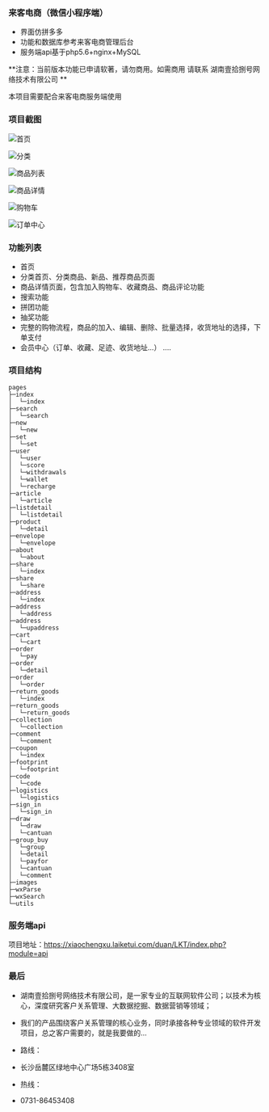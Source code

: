 ### 来客电商（微信小程序端）

+ 界面仿拼多多
+ 功能和数据库参考来客电商管理后台
+ 服务端api基于php5.6+nginx+MySQL


**注意：当前版本功能已申请软著，请勿商用。如需商用 请联系 湖南壹拾捌号网络技术有限公司 **

本项目需要配合来客电商服务端使用

### 项目截图

![首页](https://xiaochengxu.laiketui.com/duan/LKT/images/auto-orient/20180716172029.jpg)

![分类](https://xiaochengxu.laiketui.com/duan/LKT/images/auto-orient/20180716172012.jpg)

![商品列表](https://xiaochengxu.laiketui.com/duan/LKT/images/auto-orient/20180716172020.jpg)

![商品详情](https://xiaochengxu.laiketui.com/duan/LKT/images/auto-orient/20180716171938.jpg)

![购物车](https://xiaochengxu.laiketui.com/duan/LKT/images/auto-orient/20180716172005.jpg)

![订单中心](https://xiaochengxu.laiketui.com/duan/LKT/images/auto-orient/20180716171957.jpg)



### 功能列表
+ 首页
+ 分类首页、分类商品、新品、推荐商品页面
+ 商品详情页面，包含加入购物车、收藏商品、商品评论功能
+ 搜索功能
+ 拼团功能
+ 抽奖功能
+ 完整的购物流程，商品的加入、编辑、删除、批量选择，收货地址的选择，下单支付
+ 会员中心（订单、收藏、足迹、收货地址...）
....

### 项目结构
```
pages
├─index
│  └─index
├─search
│  └─search
├─new
│  └─new
├─set
│  └─set
├─user
│  └─user
│  └─score
│  └─withdrawals
│  └─wallet
│  └─recharge
├─article
│  └─article
├─listdetail
│  └─listdetail
├─product
│  └─detail
├─envelope
│  └─envelope
├─about
│  └─about
├─share
│  └─index
├─share
│  └─share
├─address
│  └─index
├─address
│  └─address
├─address
│  └─upaddress
├─cart
│  └─cart
├─order
│  └─pay
├─order
│  └─detail
├─order
│  └─order
├─return_goods
│  └─index
├─return_goods
│  └─return_goods
├─collection
│  └─collection
├─comment
│  └─comment
├─coupon
│  └─index
├─footprint
│  └─footprint
├─code
│  └─code
├─logistics
│  └─logistics
├─sign_in
│  └─sign_in
├─draw
│  └─draw
│  └─cantuan
├─group_buy
│  └─group
│  └─detail
│  └─payfor
│  └─cantuan
│  └─comment
├─images
├─wxParse
├─wxSearch
└─utils
```

### 服务端api
项目地址：https://xiaochengxu.laiketui.com/duan/LKT/index.php?module=api

### 最后

+ 湖南壹拾捌号网络技术有限公司，是一家专业的互联网软件公司；以技术为核心，深度研究客户关系管理、大数据挖掘、数据营销等领域；

+ 我们的产品围绕客户关系管理的核心业务，同时承接各种专业领域的软件开发项目，总之客户需要的，就是我要做的…

+ 路线：

+ 长沙岳麓区绿地中心广场5栋3408室

+ 热线：

+ 0731-86453408
